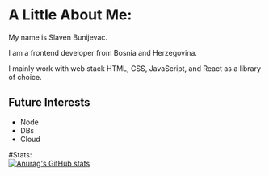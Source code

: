 # A Little About Me:

My name is Slaven Bunijevac.

I am a frontend developer from Bosnia and Herzegovina.

I mainly work with web stack HTML, CSS, JavaScript, and React as a library of choice.

## Future Interests
- Node
- DBs
- Cloud

#Stats:
<br>
[![Anurag's GitHub stats](https://github-readme-stats.vercel.app/api?username=BSlaven)](https://github.com/anuraghazra/github-readme-stats)
